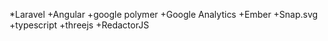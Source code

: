 
*Laravel
+Angular
+google polymer
+Google Analytics
+Ember
+Snap.svg
+typescript
+threejs
+RedactorJS 